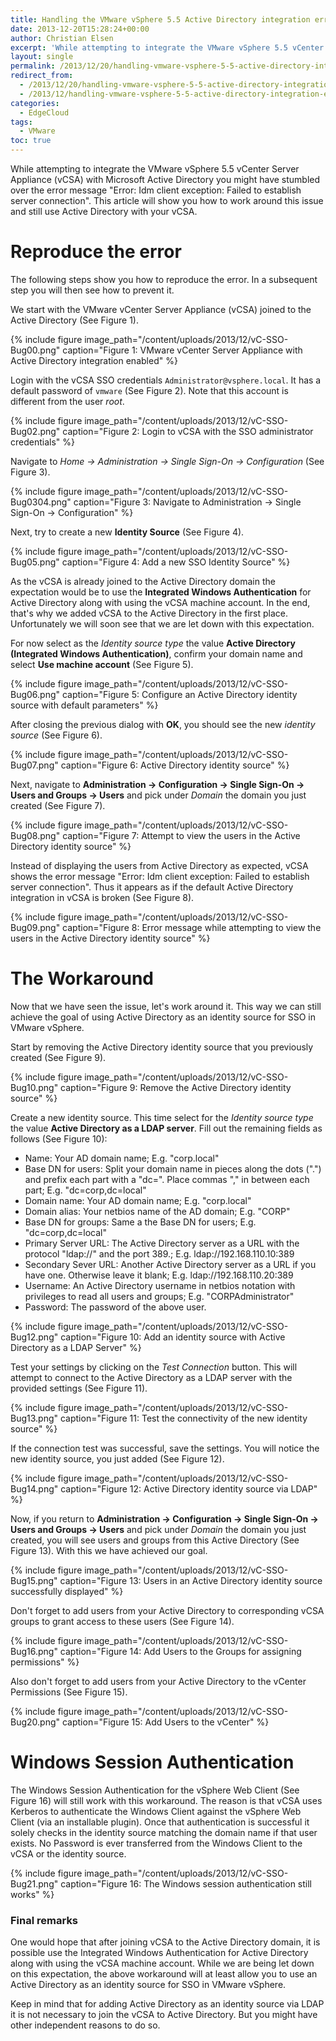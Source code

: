```yaml
---
title: Handling the VMware vSphere 5.5 Active Directory integration error
date: 2013-12-20T15:28:24+00:00
author: Christian Elsen
excerpt: 'While attempting to integrate the VMware vSphere 5.5 vCenter Server Appliance (vCSA) with Microsoft Active Directory you might have stumbled over the error message "Error: Idm client exception: Failed to establish server connection". This article will show you how to work around this issue and still use Active Directory with your vCSA.'
layout: single
permalink: /2013/12/20/handling-vmware-vsphere-5-5-active-directory-integration-error/
redirect_from:
  - /2013/12/20/handling-vmware-vsphere-5-5-active-directory-integration-error/amp/
  - /2013/12/handling-vmware-vsphere-5-5-active-directory-integration-error/
categories:
  - EdgeCloud
tags:
  - VMware
toc: true
---
```

While attempting to integrate the VMware vSphere 5.5 vCenter Server Appliance (vCSA) with Microsoft Active Directory you might have stumbled over the error message "Error: Idm client exception: Failed to establish server connection". This article will show you how to work around this issue and still use Active Directory with your vCSA.

# Reproduce the error

The following steps show you how to reproduce the error. In a subsequent step you will then see how to prevent it.

We start with the VMware vCenter Server Appliance (vCSA) joined to the Active Directory (See Figure 1).

{% include figure image_path="/content/uploads/2013/12/vC-SSO-Bug00.png" caption="Figure 1: VMware vCenter Server Appliance with Active Directory integration enabled" %}


Login with the vCSA SSO credentials `Administrator@vsphere.local`. It has a default password of `vmware` (See Figure 2). Note that this account is different from the user *root*.

{% include figure image_path="/content/uploads/2013/12/vC-SSO-Bug02.png" caption="Figure 2: Login to vCSA with the SSO administrator credentials" %}

Navigate to *Home -> Administration -> Single Sign-On -> Configuration* (See Figure 3).

{% include figure image_path="/content/uploads/2013/12/vC-SSO-Bug0304.png" caption="Figure 3: Navigate to Administration -> Single Sign-On -> Configuration" %}

Next, try to create a new **Identity Source** (See Figure 4).

{% include figure image_path="/content/uploads/2013/12/vC-SSO-Bug05.png" caption="Figure 4: Add a new SSO Identity Source" %}

As the vCSA is already joined to the Active Directory domain the expectation would be to use the **Integrated Windows Authentication** for Active Directory along with using the vCSA machine account. In the end, that's why we added vCSA to the Active Directory in the first place. Unfortunately we will soon see that we are let down with this expectation.

For now select as the *Identity source type* the value **Active Directory (Integrated Windows Authentication)**, confirm your domain name and select **Use machine account** (See Figure 5).

{% include figure image_path="/content/uploads/2013/12/vC-SSO-Bug06.png" caption="Figure 5: Configure an Active Directory identity source with default parameters" %}

After closing the previous dialog with **OK**, you should see the new *identity source* (See Figure 6).

{% include figure image_path="/content/uploads/2013/12/vC-SSO-Bug07.png" caption="Figure 6: Active Directory identity source" %}

Next, navigate to **Administration -> Configuration -> Single Sign-On -> Users and Groups -> Users** and pick under *Domain* the domain you just created (See Figure 7).

{% include figure image_path="/content/uploads/2013/12/vC-SSO-Bug08.png" caption="Figure 7: Attempt to view the users in the Active Directory identity source" %}

Instead of displaying the users from Active Directory as expected, vCSA shows the error message "Error: Idm client exception: Failed to establish server connection". Thus it appears as if the default Active Directory integration in vCSA is broken (See Figure 8).

{% include figure image_path="/content/uploads/2013/12/vC-SSO-Bug09.png" caption="Figure 8: Error message while attempting to view the users in the Active Directory identity source" %}


# The Workaround

Now that we have seen the issue, let's work around it. This way we can still achieve the goal of using Active Directory as an identity source for SSO in VMware vSphere.

Start by removing the Active Directory identity source that you previously created (See Figure 9).

{% include figure image_path="/content/uploads/2013/12/vC-SSO-Bug10.png" caption="Figure 9: Remove the Active Directory identity source" %}

Create a new identity source. This time select for the *Identity source type* the value **Active Directory as a LDAP server**. Fill out the remaining fields as follows (See Figure 10):

* Name: Your AD domain name; E.g. "corp.local"
* Base DN for users: Split your domain name in pieces along the dots (".") and prefix each part with a "dc=". Place commas "," in between each part; E.g. "dc=corp,dc=local"
* Domain name: Your AD domain name; E.g. "corp.local"
* Domain alias: Your netbios name of the AD domain; E.g. "CORP"
* Base DN for groups: Same a the Base DN for users; E.g. "dc=corp,dc=local"
* Primary Server URL: The Active Directory server as a URL with the protocol "ldap://" and the port 389.; E.g. ldap://192.168.110.10:389
* Secondary Sever URL: Another Active Directory server as a URL if you have one. Otherwise leave it blank; E.g. ldap://192.168.110.20:389
* Username: An Active Directory username in netbios notation with privileges to read all users and groups; E.g. "CORPAdministrator"
* Password: The password of the above user.

{% include figure image_path="/content/uploads/2013/12/vC-SSO-Bug12.png" caption="Figure 10: Add an identity source with Active Directory as a LDAP Server" %}

Test your settings by clicking on the *Test Connection* button. This will attempt to connect to the Active Directory as a LDAP server with the provided settings (See Figure 11).

{% include figure image_path="/content/uploads/2013/12/vC-SSO-Bug13.png" caption="Figure 11: Test the connectivity of the new identity source" %}

If the connection test was successful, save the settings. You will notice the new identity source, you just added (See Figure 12).

{% include figure image_path="/content/uploads/2013/12/vC-SSO-Bug14.png" caption="Figure 12: Active Directory identity source via LDAP" %}

Now, if you return to **Administration -> Configuration -> Single Sign-On -> Users and Groups -> Users** and pick under *Domain* the domain you just created, you will see users and groups from this Active Directory (See Figure 13). With this we have achieved our goal.

{% include figure image_path="/content/uploads/2013/12/vC-SSO-Bug15.png" caption="Figure 13: Users in an Active Directory identity source successfully displayed" %}

Don't forget to add users from your Active Directory to corresponding vCSA groups to grant access to these users (See Figure 14).

{% include figure image_path="/content/uploads/2013/12/vC-SSO-Bug16.png" caption="Figure 14: Add Users to the Groups for assigning permissions" %}

Also don't forget to add users from your Active Directory to the vCenter Permissions (See Figure 15).

{% include figure image_path="/content/uploads/2013/12/vC-SSO-Bug20.png" caption="Figure 15: Add Users to the vCenter" %}

# Windows Session Authentication

The Windows Session Authentication for the vSphere Web Client (See Figure 16) will still work with this workaround. The reason is that vCSA uses Kerberos to authenticate the Windows Client against the vSphere Web Client (via an installable plugin). Once that authentication is successful it solely checks in the identity source matching the domain name if that user exists. No Password is ever transferred from the Windows Client to the vCSA or the identity source.

{% include figure image_path="/content/uploads/2013/12/vC-SSO-Bug21.png" caption="Figure 16: The Windows session authentication still works" %}

### Final remarks

One would hope that after joining vCSA to the Active Directory domain, it is possible use the Integrated Windows Authentication for Active Directory along with using the vCSA machine account. While we are being let down on this expectation, the above workaround will at least allow you to use an Active Directory as an identity source for SSO in VMware vSphere.

Keep in mind that for adding Active Directory as an identity source via LDAP it is not necessary to join the vCSA to Active Directory. But you might have other independent reasons to do so.
